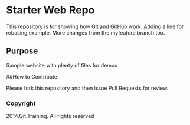 # Starter Web Repo

This repository is for showing how Git and GitHub work. Adding a line for rebasing example.
More changes from the myfeature branch too.

## Purpose

Sample website with plenty of files for demos

##How to Contribute

Please fork this repository and then issue Pull Requests for review.

### Copyright

2014.Git.Training. All rights reserved